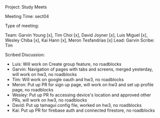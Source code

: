Project: Study Meets

Meeting Time: sect04

Type of meeting: <daily scrum>

Team: Garvin Young [x], Tim Choi [x], David Joyner [x], Luis Miguel [x], Wesley Chiba [x], Kai Hann [x], Meron Tesfandrias [x]
Lead: Garvin
Scribe: Tim

Scribed Discussion:

* Luis: Will work on Create group feature, no roadblocks
* Garvin: Navigation of pages with tabs and screens, merged yesterday, will work on hw3, no roadblocks
* Tim: Will work on google oauth and hw3, no roadblocks
* Meron: Put up PR for sign up page, will work on hw3 and set up profile page, no roadblocks
* Wesley: Put up PR fo accessing device's location and approved other PRs, will work on hw3, no roadblocks
* David: Put up tamagui config file, worked on hw3, no roadblocks
* Kai: Put up PR for firebase auth and connected firestore, no roadblocks
